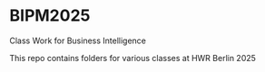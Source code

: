 # BIPM2025
Class Work for Business Intelligence

This repo contains folders for various classes at HWR Berlin 2025
